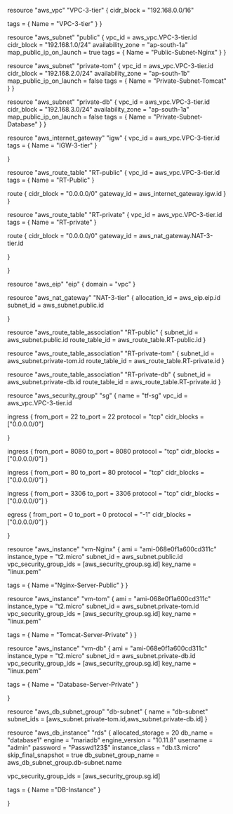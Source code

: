 resource "aws_vpc" "VPC-3-tier" {
  cidr_block = "192.168.0.0/16"

  tags = {
    Name = "VPC-3-tier"
  }
}

resource "aws_subnet" "public" {
  vpc_id = aws_vpc.VPC-3-tier.id
  cidr_block = "192.168.1.0/24"
  availability_zone = "ap-south-1a"
  map_public_ip_on_launch = true
  tags = {
    Name = "Public-Subnet-Nginx"
  }
}

resource "aws_subnet" "private-tom" {
  vpc_id = aws_vpc.VPC-3-tier.id
  cidr_block = "192.168.2.0/24"
  availability_zone = "ap-south-1b"
  map_public_ip_on_launch = false
  tags = {
    Name = "Private-Subnet-Tomcat"
  }
}

resource "aws_subnet" "private-db" {
  vpc_id = aws_vpc.VPC-3-tier.id
  cidr_block = "192.168.3.0/24"
  availability_zone = "ap-south-1a"
  map_public_ip_on_launch = false
  tags = {
    Name = "Private-Subnet-Database"
  }
}

resource "aws_internet_gateway" "igw" {
  vpc_id = aws_vpc.VPC-3-tier.id
  tags = {
    Name = "IGW-3-tier"
  }

}

resource "aws_route_table" "RT-public" {
  vpc_id = aws_vpc.VPC-3-tier.id
  tags = {
    Name = "RT-Public"
  }

  route  {
    cidr_block = "0.0.0.0/0"
    gateway_id = aws_internet_gateway.igw.id
  }
}

resource "aws_route_table" "RT-private" {
  vpc_id = aws_vpc.VPC-3-tier.id
  tags = {
    Name = "RT-private"
  }

  route  {
    cidr_block = "0.0.0.0/0"
    gateway_id = aws_nat_gateway.NAT-3-tier.id
    
  }
  
}

resource "aws_eip" "eip" {
  domain = "vpc"
}

resource "aws_nat_gateway" "NAT-3-tier" {
 allocation_id = aws_eip.eip.id
 subnet_id = aws_subnet.public.id

}

resource "aws_route_table_association" "RT-public" {
  subnet_id = aws_subnet.public.id
  route_table_id = aws_route_table.RT-public.id
}

resource "aws_route_table_association" "RT-private-tom" {
  subnet_id = aws_subnet.private-tom.id
  route_table_id = aws_route_table.RT-private.id
}

resource "aws_route_table_association" "RT-private-db" {
  subnet_id = aws_subnet.private-db.id
  route_table_id = aws_route_table.RT-private.id
}

resource "aws_security_group" "sg" {
  name = "tf-sg"
  vpc_id = aws_vpc.VPC-3-tier.id

  ingress  {
    from_port = 22
    to_port   = 22
    protocol  = "tcp"
    cidr_blocks = ["0.0.0.0/0"]

  } 

  ingress {
    from_port = 8080
    to_port   = 8080
    protocol  = "tcp"
    cidr_blocks = ["0.0.0.0/0"]
  }

  ingress {
    from_port  = 80
    to_port    = 80
    protocol   = "tcp"
    cidr_blocks = ["0.0.0.0/0"]
  }

  ingress {
    from_port = 3306
    to_port   = 3306
    protocol  = "tcp"
    cidr_blocks = ["0.0.0.0/0"]
  }  
  
  egress {
    from_port = 0
    to_port   = 0
    protocol  = "-1"
    cidr_blocks = ["0.0.0.0/0"]
  }

}

resource "aws_instance" "vm-Nginx" {
  ami = "ami-068e0f1a600cd311c"
  instance_type = "t2.micro"
  subnet_id = aws_subnet.public.id
  vpc_security_group_ids = [aws_security_group.sg.id]
  key_name = "linux.pem"

  tags = {
    Name ="Nginx-Server-Public"
  }
}

resource "aws_instance" "vm-tom" {
  ami = "ami-068e0f1a600cd311c"
  instance_type = "t2.micro"
  subnet_id = aws_subnet.private-tom.id
  vpc_security_group_ids = [aws_security_group.sg.id]
  key_name = "linux.pem"

  tags = {
    Name = "Tomcat-Server-Private"
  }
}

resource "aws_instance" "vm-db" {
  ami = "ami-068e0f1a600cd311c"
  instance_type = "t2.micro"
  subnet_id = aws_subnet.private-db.id
  vpc_security_group_ids = [aws_security_group.sg.id]
  key_name = "linux.pem"

  tags = {
    Name = "Database-Server-Private"
  }
  
}

resource "aws_db_subnet_group" "db-subnet" {
  name = "db-subnet"
  subnet_ids = [aws_subnet.private-tom.id,aws_subnet.private-db.id]
}

resource "aws_db_instance" "rds" {
  allocated_storage = 20
  db_name =  "database1"
  engine =  "mariadb"
  engine_version = "10.11.8"
  username = "admin"
  password = "Passwd123$"
  instance_class = "db.t3.micro"
  skip_final_snapshot = true
  db_subnet_group_name = aws_db_subnet_group.db-subnet.name

  vpc_security_group_ids = [aws_security_group.sg.id]

  tags = {
    Name ="DB-Instance"
  }
  
}


  










